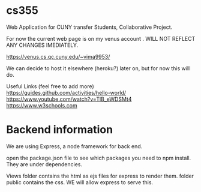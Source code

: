 # cs355
Web Application for CUNY transfer Students, Collaborative Project.  

For now  the current web page is on my venus account .   WILL NOT REFLECT ANY CHANGES IMEDIATELY.

https://venus.cs.qc.cuny.edu/~vima9953/

We can decide to host it elsewhere (heroku?) later on, but for now this will do. 

Useful Links (feel free to add more)
https://guides.github.com/activities/hello-world/    
https://www.youtube.com/watch?v=TlB_eWDSMt4
https://www.w3schools.com

# Backend information 

We are using Express, a node framework for back end. 
 
 open the package.json file to see which packages you need to npm install. 
 They are under dependencies. 
 
 Views folder contains the html as ejs files for express to render them. 
 folder public contains the css.  WE will allow express to serve this. 
 



